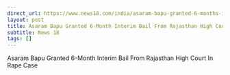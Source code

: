 ```yaml
---
direct_url: https://www.news18.com/india/asaram-bapu-granted-6-months-interim-bail-rape-case-rajasthan-high-court-9666001.html
layout: post
title: Asaram Bapu Granted 6-Month Interim Bail From Rajasthan High Court In Rape Case
subtitle: News 18
tags: []
---
```


Asaram Bapu Granted 6-Month Interim Bail From Rajasthan High Court In Rape Case
